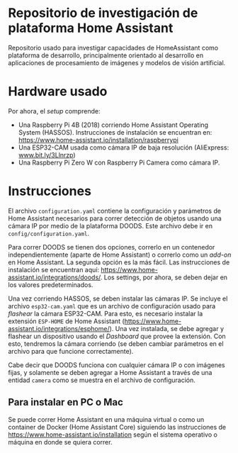 # Repositorio de investigación de plataforma Home Assistant
Repositorio usado para investigar capacidades de HomeAssistant como plataforma de desarrollo, principalmente orientado al desarrollo en aplicaciones de procesamiento de imágenes y modelos de visión artificial.

# Hardware usado
Por ahora, el *setup* comprende: 
  - Una Raspberry Pi 4B (2018) corriendo Home Assistant Operating System (HASSOS). Instrucciones de instalación se encuentran en: https://www.home-assistant.io/installation/raspberrypi
  - Una ESP32-CAM usada como cámara IP de baja resolución (AliExpress: www.bit.ly/3Llnrzp)
  - Una Raspberry Pi Zero W con Raspberry Pi Camera como cámara IP. 

# Instrucciones
El archivo `configuration.yaml` contiene la configuración y parámetros de Home Assistant necesarios para correr detección de objetos usando una cámara IP por medio de la plataforma DOODS. Este archivo debe ir en `config/configuration.yaml`. 

Para correr DOODS se tienen dos opciones, correrlo en un contenedor independientemente (aparte de Home Assistant) o correrlo como un *add-on* en Home Assistant. La segunda opción es la más fácil. Las instrucciones de instalación se encuentran aquí: https://www.home-assistant.io/integrations/doods/. Los settings, por ahora, se deben dejar en los valores predeterminados. 

Una vez corriendo HASSOS, se deben instalar las cámaras IP. Se incluye el archivo `esp32-cam.yaml` que es un archivo de configuración usado para *flashear* la cámara ESP32-CAM. Para esto, es necesario instalar la extensión `ESP-HOME` de Home Assistant (https://www.home-assistant.io/integrations/esphome/). Una vez instalada, se debe agregar y flashear un dispositivo usando el *Dashboard* que provee la extensión. Con esto, tendremos la cámara corriendo (se deben cambiar parámetros en el archivo para que funcione correctamente).

Cabe decir que DOODS funciona con cualquier cámara IP o con imágenes fijas, y solamente se deben agregar a Home Assistant a través de una entidad `camera` como se muestra en el archivo de configuración.

## Para instalar en PC o Mac
Se puede correr Home Assistant en una máquina virtual o como un container de Docker (Home Assistant Core) siguiendo las instrucciones de https://www.home-assistant.io/installation según el sistema operativo o máquina en donde se quiera correr.
